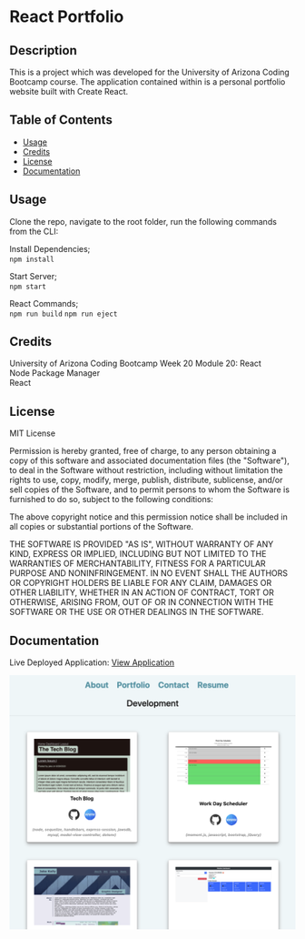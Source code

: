 # React Portfolio

## Description 

This is a project which was developed for the University of Arizona Coding Bootcamp course. The application contained within is a personal portfolio website built with Create React.    

## Table of Contents 

* [Usage](#usage)
* [Credits](#credits)
* [License](#license)
* [Documentation](#documentation)

## Usage 

Clone the repo, navigate to the root folder, run the following commands from the CLI:     

Install Dependencies;    
`npm install`

Start Server;     
`npm start`     

React Commands;     
``npm run build`` 
``npm run eject``

## Credits

University of Arizona Coding Bootcamp Week 20 Module 20: React     
Node Package Manager     
React       

## License

MIT License

Permission is hereby granted, free of charge, to any person obtaining a copy
of this software and associated documentation files (the "Software"), to deal
in the Software without restriction, including without limitation the rights
to use, copy, modify, merge, publish, distribute, sublicense, and/or sell
copies of the Software, and to permit persons to whom the Software is
furnished to do so, subject to the following conditions:

The above copyright notice and this permission notice shall be included in all
copies or substantial portions of the Software.

THE SOFTWARE IS PROVIDED "AS IS", WITHOUT WARRANTY OF ANY KIND, EXPRESS OR
IMPLIED, INCLUDING BUT NOT LIMITED TO THE WARRANTIES OF MERCHANTABILITY,
FITNESS FOR A PARTICULAR PURPOSE AND NONINFRINGEMENT. IN NO EVENT SHALL THE
AUTHORS OR COPYRIGHT HOLDERS BE LIABLE FOR ANY CLAIM, DAMAGES OR OTHER
LIABILITY, WHETHER IN AN ACTION OF CONTRACT, TORT OR OTHERWISE, ARISING FROM,
OUT OF OR IN CONNECTION WITH THE SOFTWARE OR THE USE OR OTHER DEALINGS IN THE
SOFTWARE.

## Documentation
   
Live Deployed Application: [View Application](https://uabc-react-portfolio.herokuapp.com/ "Live Deploy")  

![Screenshot](doc/proof.png?raw=true "Proof of Application")      


